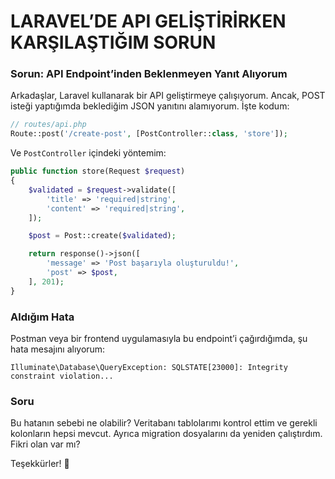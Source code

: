 # LARAVEL’DE API GELİŞTİRİRKEN KARŞILAŞTIĞIM SORUN

### Sorun: API Endpoint’inden Beklenmeyen Yanıt Alıyorum

Arkadaşlar, Laravel kullanarak bir API geliştirmeye çalışıyorum. Ancak, POST isteği yaptığımda beklediğim JSON yanıtını alamıyorum. İşte kodum:

```php
// routes/api.php
Route::post('/create-post', [PostController::class, 'store']);
```

Ve `PostController` içindeki yöntemim:

```php
public function store(Request $request)
{
    $validated = $request->validate([
        'title' => 'required|string',
        'content' => 'required|string',
    ]);

    $post = Post::create($validated);

    return response()->json([
        'message' => 'Post başarıyla oluşturuldu!',
        'post' => $post,
    ], 201);
}
```

### Aldığım Hata

Postman veya bir frontend uygulamasıyla bu endpoint’i çağırdığımda, şu hata mesajını alıyorum:

```
Illuminate\Database\QueryException: SQLSTATE[23000]: Integrity constraint violation...
```

### Soru

Bu hatanın sebebi ne olabilir? Veritabanı tablolarımı kontrol ettim ve gerekli kolonların hepsi mevcut. Ayrıca migration dosyalarını da yeniden çalıştırdım. Fikri olan var mı?

Teşekkürler! 🙂
